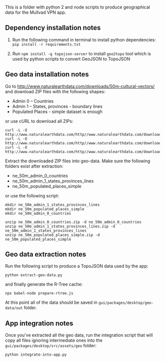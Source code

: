 This is a folder with python 2 and node scripts to produce geographical
data for the Mullvad VPN app.


## Dependency installation notes

1. Run the following command in terminal to install python dependencies:
`pip install -r requirements.txt`

2. Run `npm install -g topojson-server` to install `geo2topo` tool which is
used by python scripts to convert GeoJSON to TopoJSON


## Geo data installation notes

Go to http://www.naturalearthdata.com/downloads/50m-cultural-vectors/ and
download ZIP files with the following shapes:

- Admin 0 – Countries
- Admin 1 – States, provinces - boundary lines
- Populated Places - simple dataset is enough

or use cURL to download all ZIPs:

```
curl -L -O http://www.naturalearthdata.com/http//www.naturalearthdata.com/download/50m/cultural/ne_50m_admin_0_countries.zip
curl -L -O http://www.naturalearthdata.com/http//www.naturalearthdata.com/download/50m/cultural/ne_50m_admin_1_states_provinces_lines.zip
curl -L -O http://www.naturalearthdata.com/http//www.naturalearthdata.com/download/50m/cultural/ne_50m_populated_places_simple.zip
```

Extract the downloaded ZIP files into geo-data.
Make sure the following folders exist after extraction:

- ne_50m_admin_0_countries
- ne_50m_admin_1_states_provinces_lines
- ne_50m_populated_places_simple

or use the following script:

```
mkdir ne_50m_admin_1_states_provinces_lines
mkdir ne_50m_populated_places_simple
mkdir ne_50m_admin_0_countries

unzip ne_50m_admin_0_countries.zip -d ne_50m_admin_0_countries
unzip ne_50m_admin_1_states_provinces_lines.zip -d ne_50m_admin_1_states_provinces_lines
unzip ne_50m_populated_places_simple.zip -d ne_50m_populated_places_simple
```

## Geo data extraction notes

Run the following script to produce a TopoJSON data used by the app:

```
python extract-geo-data.py
```

and finally generate the R-Tree cache:

```
npx babel-node prepare-rtree.js
```

At this point all of the data should be saved in `gui/packages/desktop/geo-data/out` folder.

## App integration notes

Once you've extracted all the geo data, run the integration script that will
copy all files ignoring intermediate ones into the `gui/packages/desktop/src/assets/geo` folder:

```
python integrate-into-app.py
```
